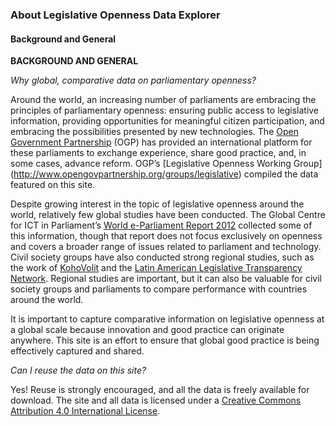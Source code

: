 ### About Legislative Openness Data Explorer


#### Background and General
**BACKGROUND AND GENERAL** 


*Why global, comparative data on parliamentary openness?* 

Around the world, an increasing number of parliaments are embracing the principles of parliamentary openness: ensuring public access to legislative information, providing opportunities for meaningful citizen participation, and embracing the possibilities presented by new technologies. The [Open Government Partnership](http://www.opengovpartnership.org/) (OGP) has provided an international platform for these parliaments to exchange experience, share good practice, and, in some cases, advance reform. OGP’s [Legislative Openness Working Group] (http://www.opengovpartnership.org/groups/legislative) compiled the data featured on this site.

Despite growing interest in the topic of legislative openness around the world, relatively few global studies have been conducted. The Global Centre for ICT in Parliament’s [World e-Parliament Report 2012](http://www.ictparliament.org/WePReport2012.html) collected some of this information, though that report does not focus exclusively on openness and covers a broader range of issues related to parliament and technology. Civil society groups have also conducted strong regional studies, such as the work of [KohoVolit](http://kohovolit.eu/) and the [Latin American Legislative Transparency Network](http://www.transparencialegislativa.org/). Regional studies are important, but it can also be valuable for civil society groups and parliaments to compare performance with countries around the world. 

It is important to capture comparative information on legislative openness at a global scale because innovation and good practice can originate anywhere. This site is an effort to ensure that global good practice is being effectively captured and shared. 


*Can I reuse the data on this site?*

Yes! Reuse is strongly encouraged, and all the data is freely available for download. The site and all data is licensed under a [Creative Commons Attribution 4.0 International License](https://creativecommons.org/licenses/by/4.0/).  


